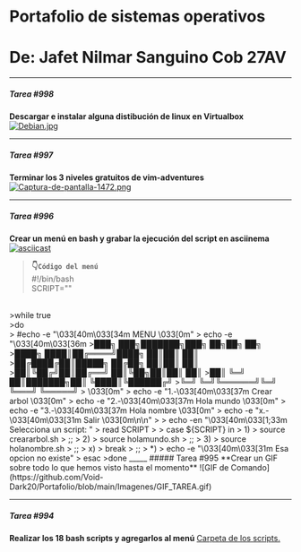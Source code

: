# Portafolio de sistemas operativos
# De: Jafet Nilmar Sanguino Cob 27AV

_____
#####  Tarea #998
**Descargar e instalar alguna distibución de linux en Virtualbox**
[![Debian.jpg](https://i.postimg.cc/fbTqscH9/Debian.jpg)](https://postimg.cc/pm4JYFMW)

_____
#####  Tarea #997
**Terminar los 3 niveles gratuitos de vim-adventures**
[![Captura-de-pantalla-1472.png](https://i.postimg.cc/hjbvtwbt/Captura-de-pantalla-1472.png)](https://postimg.cc/bDrp6mB7)

_____
#####  Tarea #996
**Crear un menú en bash y grabar la ejecución del script en asciinema** 
[![asciicast](https://asciinema.org/a/QO9R5AlpA6rSktEJohfEH8Zcr.svg)](https://asciinema.org/a/QO9R5AlpA6rSktEJohfEH8Zcr)

> **👇`Código del menú`** <br>
> #!/bin/bash <br>
>SCRIPT="" <br>
<br>
>while true <br>
>do <br>
>      #echo -e "\033[40m\033[34m MENU \033[0m"
>      echo -e "\033[40m\033[36m
>███╗   ███╗███████╗███╗   ██╗██╗   ██╗
>████╗ ████║██╔════╝████╗  ██║██║   ██║
>██╔████╔██║█████╗  ██╔██╗ ██║██║   ██║
>██║╚██╔╝██║██╔══╝  ██║╚██╗██║██║   ██║
>██║ ╚═╝ ██║███████╗██║ ╚████║╚██████╔╝
>╚═╝     ╚═╝╚══════╝╚═╝  ╚═══╝ ╚═════╝
>                                     \033[0m"
>      echo -e "1.-\033[40m\033[37m Crear arbol \033[0m"
>      echo -e "2.-\033[40m\033[37m Hola mundo \033[0m"
>      echo -e "3.-\033[40m\033[37m Hola nombre \033[0m"
>      echo -e "x.-\033[40m\033[31m Salir \033[0m\n\n"
>
>      echo -en "\033[40m\033[1;33m Selecciona un script: "
>      read SCRIPT
>
>     case ${SCRIPT} in
>            1)
>                    source creararbol.sh
>                     ;;
>           2)
>                     source holamundo.sh
>                     ;;
>            3)
>                     source holanombre.sh
>                     ;;
>            x)
>                     break
>                     ;;
>            *)
>                     echo -e "\033[40m\033[31m Esa opcion no existe"
>      esac
>done
_____
#####  Tarea #995
**Crear un GIF sobre todo lo que hemos visto hasta el momento**
![GIF de Comando](https://github.com/Void-Dark20/Portafolio/blob/main/Imagenes/GIF_TAREA.gif)

_____
#####  Tarea #994
**Realizar los 18 bash scripts y agregarlos al menú**
[Carpeta de los scripts.](./actividad1/seis/ "Carpeta del los scripts.")
